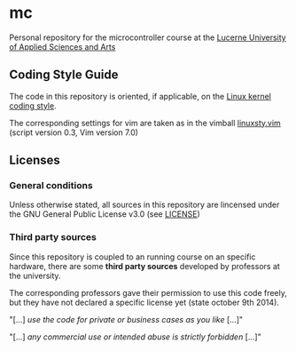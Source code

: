# mc

Personal repository for the microcontroller course at the 
[Lucerne University of Applied Sciences and Arts](http://www.hslu.ch)

## Coding Style Guide
The code in this repository is oriented, if applicable, on the
[Linux kernel coding style](https://www.kernel.org/doc/Documentation/CodingStyle).

The corresponding settings for vim are taken as in the vimball
[linuxsty.vim](http://www.vim.org/scripts/script.php?script_id=4369)
(script version 0.3, Vim version 7.0)

## Licenses

### General conditions
Unless otherwise stated, all sources in this repository are lincensed under
the GNU General Public License v3.0 (see [LICENSE](LICENSE))

### Third party sources
Since this repository is coupled to an running course on an specific hardware,
there are some **third party sources** developed by professors at the university.

The corresponding professors gave their permission to use this code freely, but
they have not declared a specific license yet (state october 9th 2014).

"[...] *use the code for private or business cases as you like* [...]"

"[...] *any commercial use or intended abuse is strictly forbidden* [...]"
